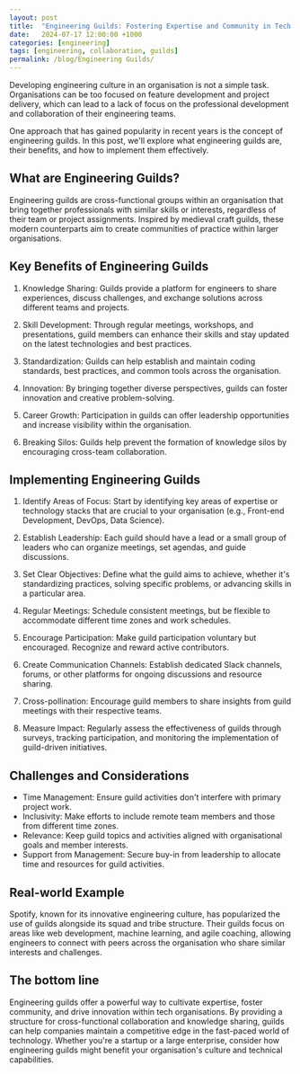 ```yaml
---
layout: post
title:  "Engineering Guilds: Fostering Expertise and Community in Tech organisations"
date:   2024-07-17 12:00:00 +1000
categories: [engineering]
tags: [engineering, collaboration, guilds]
permalink: /blog/Engineering Guilds/
---
```


Developing engineering culture in an organisation is not a simple task. Organisations can be too focused on feature development and project delivery, which can lead to a lack of focus on the professional development and collaboration of their engineering teams.

One approach that has gained popularity in recent years is the concept of engineering guilds. In this post, we'll explore what engineering guilds are, their benefits, and how to implement them effectively.

## What are Engineering Guilds?

Engineering guilds are cross-functional groups within an organisation that bring together professionals with similar skills or interests, regardless of their team or project assignments. Inspired by medieval craft guilds, these modern counterparts aim to create communities of practice within larger organisations.

## Key Benefits of Engineering Guilds

1. Knowledge Sharing: Guilds provide a platform for engineers to share experiences, discuss challenges, and exchange solutions across different teams and projects.

2. Skill Development: Through regular meetings, workshops, and presentations, guild members can enhance their skills and stay updated on the latest technologies and best practices.

3. Standardization: Guilds can help establish and maintain coding standards, best practices, and common tools across the organisation.

4. Innovation: By bringing together diverse perspectives, guilds can foster innovation and creative problem-solving.

5. Career Growth: Participation in guilds can offer leadership opportunities and increase visibility within the organisation.

6. Breaking Silos: Guilds help prevent the formation of knowledge silos by encouraging cross-team collaboration.

## Implementing Engineering Guilds

1. Identify Areas of Focus: Start by identifying key areas of expertise or technology stacks that are crucial to your organisation (e.g., Front-end Development, DevOps, Data Science).

2. Establish Leadership: Each guild should have a lead or a small group of leaders who can organize meetings, set agendas, and guide discussions.

3. Set Clear Objectives: Define what the guild aims to achieve, whether it's standardizing practices, solving specific problems, or advancing skills in a particular area.

4. Regular Meetings: Schedule consistent meetings, but be flexible to accommodate different time zones and work schedules.

5. Encourage Participation: Make guild participation voluntary but encouraged. Recognize and reward active contributors.

6. Create Communication Channels: Establish dedicated Slack channels, forums, or other platforms for ongoing discussions and resource sharing.

7. Cross-pollination: Encourage guild members to share insights from guild meetings with their respective teams.

8. Measure Impact: Regularly assess the effectiveness of guilds through surveys, tracking participation, and monitoring the implementation of guild-driven initiatives.

## Challenges and Considerations

- Time Management: Ensure guild activities don't interfere with primary project work.
- Inclusivity: Make efforts to include remote team members and those from different time zones.
- Relevance: Keep guild topics and activities aligned with organisational goals and member interests.
- Support from Management: Secure buy-in from leadership to allocate time and resources for guild activities.

## Real-world Example

Spotify, known for its innovative engineering culture, has popularized the use of guilds alongside its squad and tribe structure. Their guilds focus on areas like web development, machine learning, and agile coaching, allowing engineers to connect with peers across the organisation who share similar interests and challenges.

## The bottom line

Engineering guilds offer a powerful way to cultivate expertise, foster community, and drive innovation within tech organisations. By providing a structure for cross-functional collaboration and knowledge sharing, guilds can help companies maintain a competitive edge in the fast-paced world of technology. Whether you're a startup or a large enterprise, consider how engineering guilds might benefit your organisation's culture and technical capabilities.
